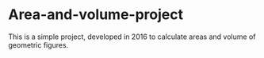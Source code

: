 # Area-and-volume-project
This is a simple project, developed in 2016 to calculate areas and volume of geometric figures.
